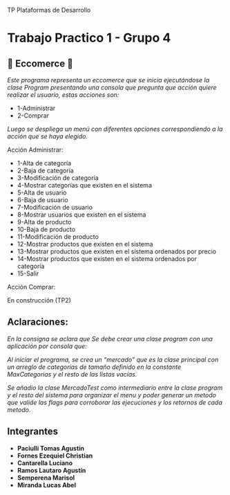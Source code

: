 TP Plataformas de Desarrollo

# Trabajo Practico 1 - Grupo 4

## 🛒 Eccomerce 🛒

_Este programa representa un eccomerce que se inicia ejecutándose la clase Program presentando una consola que pregunta que acción quiere realizar el usuario, estas acciones son:_

* 1-Administrar
* 2-Comprar

_Luego se despliega un menú con diferentes opciones correspondiendo a la acción que se haya elegido._

Acción Administrar:

* 1-Alta de categoría
* 2-Baja de categoría
* 3-Modificación de categoría
* 4-Mostrar categorías que existen en el sistema
* 5-Alta de usuario
* 6-Baja de usuario
* 7-Modificación de usuario
* 8-Mostrar usuarios que existen en el sistema
* 9-Alta de producto
* 10-Baja de producto
* 11-Modificación de producto
* 12-Mostrar productos que existen en el sistema
* 13-Mostrar productos que existen en el sistema ordenados por precio
* 14-Mostrar productos que existen en el sistema ordenados por categoría
* 15-Salir

Acción Comprar: 

En construcción (TP2)

## Aclaraciones: 
_En la consigna se aclara que Se debe crear una clase program con una aplicación por consola que:_

_Al iniciar el programa, se crea un “mercado” que es la clase principal con un arreglo de categorías de tamaño definido en la constante MaxCategorias y el resto de las listas vacías._

_Se añadio la clase MercadoTest como intermediario entre la clase program y el resto del sistema para organizar el menu y poder generar un metodo que valide las flags para corroborar las ejecuciones y los retornos de cada metodo._


## Integrantes 

* **Paciulli Tomas Agustín** 
* **Fornes Ezequiel Christian** 
* **Cantarella Luciano** 
* **Ramos Lautaro Agustín** 
* **Semperena Marisol** 
* **Miranda Lucas Abel**

